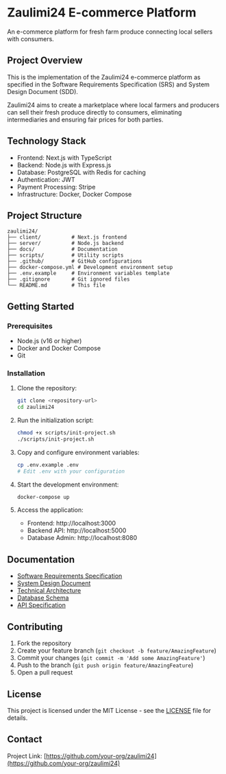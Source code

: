 # Zaulimi24 E-commerce Platform

An e-commerce platform for fresh farm produce connecting local sellers with consumers.

## Project Overview

This is the implementation of the Zaulimi24 e-commerce platform as specified in the Software Requirements Specification (SRS) and System Design Document (SDD).

Zaulimi24 aims to create a marketplace where local farmers and producers can sell their fresh produce directly to consumers, eliminating intermediaries and ensuring fair prices for both parties.

## Technology Stack

- Frontend: Next.js with TypeScript
- Backend: Node.js with Express.js
- Database: PostgreSQL with Redis for caching
- Authentication: JWT
- Payment Processing: Stripe
- Infrastructure: Docker, Docker Compose

## Project Structure

```
zaulimi24/
├── client/          # Next.js frontend
├── server/          # Node.js backend
├── docs/            # Documentation
├── scripts/         # Utility scripts
├── .github/         # GitHub configurations
├── docker-compose.yml # Development environment setup
├── .env.example     # Environment variables template
├── .gitignore       # Git ignored files
└── README.md        # This file
```

## Getting Started

### Prerequisites

- Node.js (v16 or higher)
- Docker and Docker Compose
- Git

### Installation

1. Clone the repository:
   ```bash
   git clone <repository-url>
   cd zaulimi24
   ```

2. Run the initialization script:
   ```bash
   chmod +x scripts/init-project.sh
   ./scripts/init-project.sh
   ```

3. Copy and configure environment variables:
   ```bash
   cp .env.example .env
   # Edit .env with your configuration
   ```

4. Start the development environment:
   ```bash
   docker-compose up
   ```

5. Access the application:
   - Frontend: http://localhost:3000
   - Backend API: http://localhost:5000
   - Database Admin: http://localhost:8080

## Documentation

- [Software Requirements Specification](docs/SRS_Zaulimi24_Farm_Produce_Ecommerce_Platform.md)
- [System Design Document](docs/System_Design_Document.md)
- [Technical Architecture](docs/Technical_Architecture.md)
- [Database Schema](docs/Database_Schema.md)
- [API Specification](docs/API_Specification.md)

## Contributing

1. Fork the repository
2. Create your feature branch (`git checkout -b feature/AmazingFeature`)
3. Commit your changes (`git commit -m 'Add some AmazingFeature'`)
4. Push to the branch (`git push origin feature/AmazingFeature`)
5. Open a pull request

## License

This project is licensed under the MIT License - see the [LICENSE](LICENSE) file for details.

## Contact

Project Link: [https://github.com/your-org/zaulimi24](https://github.com/your-org/zaulimi24)